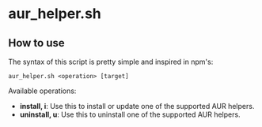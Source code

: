 # aur_helper.sh

## How to use
The syntax of this script is pretty simple and inspired in npm's:

`aur_helper.sh <operation> [target]`

Available operations:
- **install, i**:  Use this to install or update one of the supported AUR helpers.
- **uninstall, u**:  Use this to uninstall one of the supported AUR helpers.
<!--stackedit_data:
eyJoaXN0b3J5IjpbLTk1MTI2MDM0NCwxOTM1NjI2NDcsMTgxNz
k2NTA5NiwxNTEzMjg0MjcwXX0=
-->
